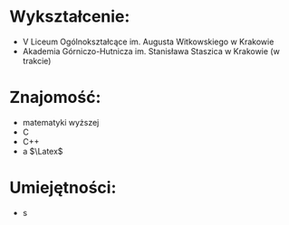 # Wykształcenie:
- V Liceum Ogólnokształcące im. Augusta Witkowskiego w Krakowie
- Akademia Górniczo-Hutnicza im. Stanisława Staszica w Krakowie (w trakcie)
# Znajomość:
- matematyki wyższej
- C
- C++
- a $\Latex$ 
# Umiejętności:
- s
